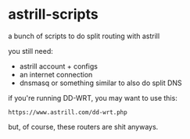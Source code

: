 # astrill-scripts
a bunch of scripts to do split routing with astrill

you still need:

- astrill account + configs
- an internet connection
- dnsmasq or something similar to also do split DNS

if you're running DD-WRT, you may want to use this:

	https://www.astrill.com/dd-wrt.php

but, of course, these routers are shit anyways.